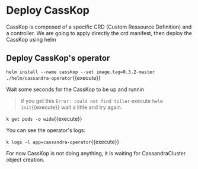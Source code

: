 # Deploy CassKop 

CassKop is composed of a specific CRD (Custom Ressource Definition) and a controller.
We are going to apply directly the crd manifest, then deploy the CassKop using helm

## Deploy CassKop's operator

`helm install --name casskop --set image.tag=0.3.2-master ./helm/cassandra-operator`{{execute}}

Wait some seconds for the CassKop to be up and runnin

> if you get this `Error: could not find tiller`
> execute `helm init`{{execute}} wait a little and try again.

`k get pods -o wide`{{execute}}


You can see the operator's logs: 

`k logs -l app=cassandra-operator`{{execute}}

For now CassKop is not doing anything, it is waiting for CassandraCluster object creation.

